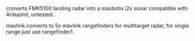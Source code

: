 converts FMK5100 landing radar into a maxbotix i2x sonar compatible with Ardupilot, untested.

mavlink converts to 5x mavlink rangefinders for multitarget radar, for single range just use rangefinder1.

